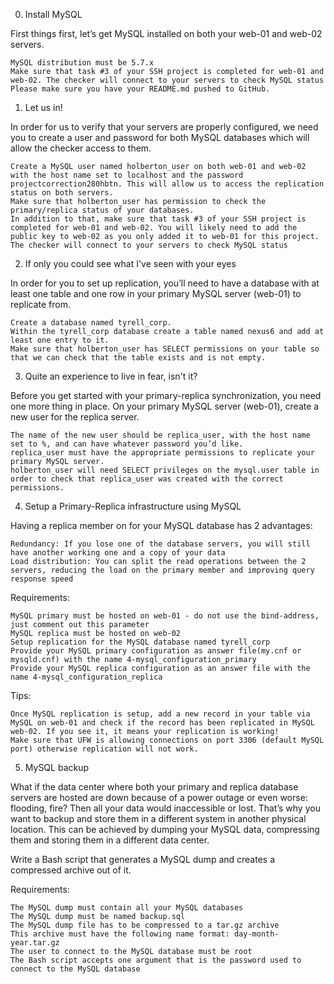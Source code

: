 0. Install MySQL

First things first, let’s get MySQL installed on both your web-01 and web-02 servers.

    MySQL distribution must be 5.7.x
    Make sure that task #3 of your SSH project is completed for web-01 and web-02. The checker will connect to your servers to check MySQL status
    Please make sure you have your README.md pushed to GitHub.

1. Let us in!

In order for us to verify that your servers are properly configured, we need you to create a user and password for both MySQL databases which will allow the checker access to them.

    Create a MySQL user named holberton_user on both web-01 and web-02 with the host name set to localhost and the password projectcorrection280hbtn. This will allow us to access the replication status on both servers.
    Make sure that holberton_user has permission to check the primary/replica status of your databases.
    In addition to that, make sure that task #3 of your SSH project is completed for web-01 and web-02. You will likely need to add the public key to web-02 as you only added it to web-01 for this project. The checker will connect to your servers to check MySQL status

2. If only you could see what I've seen with your eyes

In order for you to set up replication, you’ll need to have a database with at least one table and one row in your primary MySQL server (web-01) to replicate from.

    Create a database named tyrell_corp.
    Within the tyrell_corp database create a table named nexus6 and add at least one entry to it.
    Make sure that holberton_user has SELECT permissions on your table so that we can check that the table exists and is not empty.

3. Quite an experience to live in fear, isn't it?

Before you get started with your primary-replica synchronization, you need one more thing in place. On your primary MySQL server (web-01), create a new user for the replica server.

    The name of the new user should be replica_user, with the host name set to %, and can have whatever password you’d like.
    replica_user must have the appropriate permissions to replicate your primary MySQL server.
    holberton_user will need SELECT privileges on the mysql.user table in order to check that replica_user was created with the correct permissions.

4. Setup a Primary-Replica infrastructure using MySQL

Having a replica member on for your MySQL database has 2 advantages:

    Redundancy: If you lose one of the database servers, you will still have another working one and a copy of your data
    Load distribution: You can split the read operations between the 2 servers, reducing the load on the primary member and improving query response speed

Requirements:

    MySQL primary must be hosted on web-01 - do not use the bind-address, just comment out this parameter
    MySQL replica must be hosted on web-02
    Setup replication for the MySQL database named tyrell_corp
    Provide your MySQL primary configuration as answer file(my.cnf or mysqld.cnf) with the name 4-mysql_configuration_primary
    Provide your MySQL replica configuration as an answer file with the name 4-mysql_configuration_replica

Tips:

    Once MySQL replication is setup, add a new record in your table via MySQL on web-01 and check if the record has been replicated in MySQL web-02. If you see it, it means your replication is working!
    Make sure that UFW is allowing connections on port 3306 (default MySQL port) otherwise replication will not work.

5. MySQL backup

What if the data center where both your primary and replica database servers are hosted are down because of a power outage or even worse: flooding, fire? Then all your data would inaccessible or lost. That’s why you want to backup and store them in a different system in another physical location. This can be achieved by dumping your MySQL data, compressing them and storing them in a different data center.

Write a Bash script that generates a MySQL dump and creates a compressed archive out of it.

Requirements:

    The MySQL dump must contain all your MySQL databases
    The MySQL dump must be named backup.sql
    The MySQL dump file has to be compressed to a tar.gz archive
    This archive must have the following name format: day-month-year.tar.gz
    The user to connect to the MySQL database must be root
    The Bash script accepts one argument that is the password used to connect to the MySQL database

